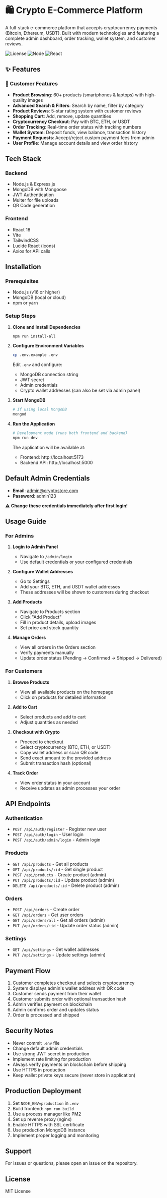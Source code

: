 # 🛍️ Crypto E-Commerce Platform

A full-stack e-commerce platform that accepts cryptocurrency payments (Bitcoin, Ethereum, USDT). Built with modern technologies and featuring a complete admin dashboard, order tracking, wallet system, and customer reviews.

![License](https://img.shields.io/badge/license-MIT-blue.svg)
![Node](https://img.shields.io/badge/node-%3E%3D16.0.0-brightgreen)
![React](https://img.shields.io/badge/react-18.2.0-blue)

## ✨ Features

### 🛒 Customer Features
- **Product Browsing**: 60+ products (smartphones & laptops) with high-quality images
- **Advanced Search & Filters**: Search by name, filter by category
- **Product Reviews**: 5-star rating system with customer reviews
- **Shopping Cart**: Add, remove, update quantities
- **Cryptocurrency Checkout**: Pay with BTC, ETH, or USDT
- **Order Tracking**: Real-time order status with tracking numbers
- **Wallet System**: Deposit funds, view balance, transaction history
- **Payment Requests**: Accept/reject custom payment fees from admin
- **User Profile**: Manage account details and view order history
## Tech Stack

### Backend
- Node.js & Express.js
- MongoDB with Mongoose
- JWT Authentication
- Multer for file uploads
- QR Code generation

### Frontend
- React 18
- Vite
- TailwindCSS
- Lucide React (icons)
- Axios for API calls

## Installation

### Prerequisites
- Node.js (v16 or higher)
- MongoDB (local or cloud)
- npm or yarn

### Setup Steps

1. **Clone and Install Dependencies**
   ```bash
   npm run install-all
   ```

2. **Configure Environment Variables**
   ```bash
   cp .env.example .env
   ```
   Edit `.env` and configure:
   - MongoDB connection string
   - JWT secret
   - Admin credentials
   - Crypto wallet addresses (can also be set via admin panel)

3. **Start MongoDB**
   ```bash
   # If using local MongoDB
   mongod
   ```

4. **Run the Application**
   ```bash
   # Development mode (runs both frontend and backend)
   npm run dev
   ```

   The application will be available at:
   - Frontend: http://localhost:5173
   - Backend API: http://localhost:5000

## Default Admin Credentials

- **Email**: admin@cryptostore.com
- **Password**: admin123

⚠️ **Change these credentials immediately after first login!**

## Usage Guide

### For Admins

1. **Login to Admin Panel**
   - Navigate to `/admin/login`
   - Use default credentials or your configured credentials

2. **Configure Wallet Addresses**
   - Go to Settings
   - Add your BTC, ETH, and USDT wallet addresses
   - These addresses will be shown to customers during checkout

3. **Add Products**
   - Navigate to Products section
   - Click "Add Product"
   - Fill in product details, upload images
   - Set price and stock quantity

4. **Manage Orders**
   - View all orders in the Orders section
   - Verify payments manually
   - Update order status (Pending → Confirmed → Shipped → Delivered)

### For Customers

1. **Browse Products**
   - View all available products on the homepage
   - Click on products for detailed information

2. **Add to Cart**
   - Select products and add to cart
   - Adjust quantities as needed

3. **Checkout with Crypto**
   - Proceed to checkout
   - Select cryptocurrency (BTC, ETH, or USDT)
   - Copy wallet address or scan QR code
   - Send exact amount to the provided address
   - Submit transaction hash (optional)

4. **Track Order**
   - View order status in your account
   - Receive updates as admin processes your order

## API Endpoints

### Authentication
- `POST /api/auth/register` - Register new user
- `POST /api/auth/login` - User login
- `POST /api/auth/admin/login` - Admin login

### Products
- `GET /api/products` - Get all products
- `GET /api/products/:id` - Get single product
- `POST /api/products` - Create product (admin)
- `PUT /api/products/:id` - Update product (admin)
- `DELETE /api/products/:id` - Delete product (admin)

### Orders
- `POST /api/orders` - Create order
- `GET /api/orders` - Get user orders
- `GET /api/orders/all` - Get all orders (admin)
- `PUT /api/orders/:id` - Update order status (admin)

### Settings
- `GET /api/settings` - Get wallet addresses
- `PUT /api/settings` - Update settings (admin)

## Payment Flow

1. Customer completes checkout and selects cryptocurrency
2. System displays admin's wallet address with QR code
3. Customer sends payment from their wallet
4. Customer submits order with optional transaction hash
5. Admin verifies payment on blockchain
6. Admin confirms order and updates status
7. Order is processed and shipped

## Security Notes

- Never commit `.env` file
- Change default admin credentials
- Use strong JWT secret in production
- Implement rate limiting for production
- Always verify payments on blockchain before shipping
- Use HTTPS in production
- Keep wallet private keys secure (never store in application)

## Production Deployment

1. Set `NODE_ENV=production` in `.env`
2. Build frontend: `npm run build`
3. Use a process manager like PM2
4. Set up reverse proxy (nginx)
5. Enable HTTPS with SSL certificate
6. Use production MongoDB instance
7. Implement proper logging and monitoring

## Support

For issues or questions, please open an issue on the repository.

## License

MIT License
